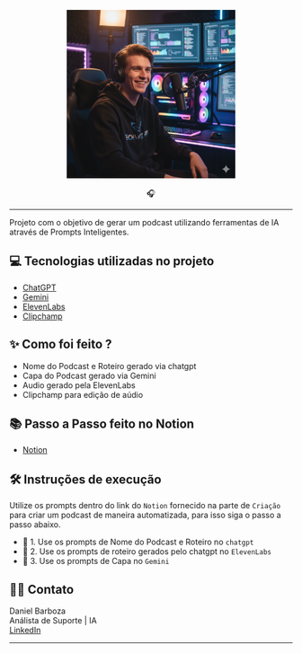 <p align="center">
<img 
    src="Podcast ia/Assets/Cover.png"
    width="300"
/>
</p>


<div align="center">
  🎧 <a href="./output/Podcast Audio.m4a"<Escute o episódio (MP3)></a>
</div>

---

Projeto com o objetivo de gerar um podcast utilizando ferramentas de IA através de Prompts Inteligentes.


## 💻 Tecnologias utilizadas no projeto

- [ChatGPT](https://chatgpt.com/) 
- [Gemini](https://gemini.google.com/)
- [ElevenLabs](https://elevenlabs.io/)
- [Clipchamp](https://clipchamp.com/pt-br)

## ✨ Como foi feito ?

- Nome do Podcast e Roteiro gerado via chatgpt
- Capa do Podcast gerado via Gemini
- Audio gerado pela ElevenLabs
- Clipchamp para edição de aúdio

## 📚 Passo a Passo feito no Notion

- [Notion](https://www.notion.so/Podcast-AI-Studio-27de51344aa080548e9ee6d25428d44d?source=copy_link)


## 🛠️ Instruções de execução

Utilize os prompts dentro do link do `Notion` fornecido na parte de `Criação` para criar um podcast de maneira automatizada, para isso siga o passo a passo abaixo.

- 🤖 1. Use os prompts de Nome do Podcast e Roteiro no `chatgpt`
- 🤖 2. Use os prompts de roteiro gerados pelo chatgpt no  `ElevenLabs`
- 🤖 3. Use os prompts de Capa no `Gemini`

## 👨‍💻 Contato

Daniel Barboza  
Análista de Suporte | IA  
[LinkedIn](https://www.linkedin.com/in/daniel-barboza-rangel/)


---
